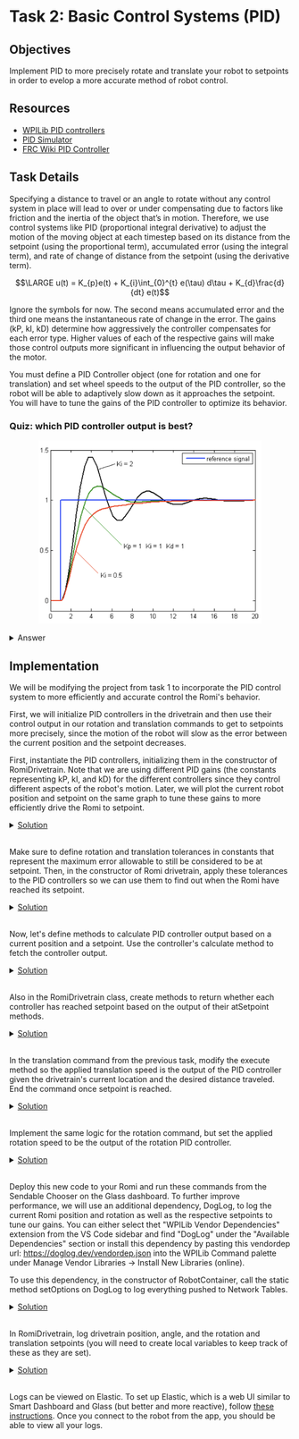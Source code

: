 # Task 2: Basic Control Systems (PID) 

## Objectives
Implement PID to more precisely rotate and translate your robot to setpoints in order to evelop a more accurate method of robot control. 

## Resources
- [WPILib PID controllers](https://docs.wpilib.org/en/stable/docs/software/advanced-controls/controllers/pidcontroller.html)
- [PID Simulator](https://docs.wpilib.org/en/stable/docs/software/advanced-controls/introduction/tuning-flywheel.html)
- [FRC Wiki PID Controller](https://firstwiki.github.io/wiki/pid-controller)

## Task Details
Specifying a distance to travel or an angle to rotate without any control system in place will lead to over or under compensating due to factors like friction and the inertia of the object that’s in motion. Therefore, we use control systems like PID (proportional integral derivative) to adjust the motion of the moving object at each timestep based on its distance from the setpoint (using the proportional term), accumulated error (using the integral term), and rate of change of distance from the setpoint (using the derivative term).

$$\LARGE u(t) = K_{p}e(t) + K_{i}\int_{0}^{t} e(\tau) d\tau + K_{d}\frac{d}{dt} e(t)$$

Ignore the symbols for now. The second means accumulated error and the third one means the instantaneous rate of change in the error. The gains (kP, kI, kD) determine how aggressively the controller compensates for each error type. Higher values of each of the respective gains will make those control outputs more significant in influencing the output behavior of the motor. 

You must define a PID Controller object (one for rotation and one for translation) and set wheel speeds to the output of the PID controller, so the robot will be able to adaptively slow down as it approaches the setpoint. You will have to tune the gains of the PID controller to optimize its behavior. 

### Quiz: which PID controller output is best?
<p align="center">
  <img src="pid.png" width="400">
</p>


<details>
    <summary>
        <a>Answer</a>
    </summary>
    The red output signal because it converges most quickly to the desired setpoint with the least oscillation.
</details>

## Implementation
We will be modifying the project from task 1 to incorporate the PID control system to more efficiently and accurate control the Romi's behavior.

First, we will initialize PID controllers in the drivetrain and then use their control output in our rotation and translation commands to get to setpoints more precisely, since the motion of the robot will slow as the error between the current position and the setpoint decreases. 

First, instantiate the PID controllers, initializing them in the constructor of RomiDrivetrain. Note that we are using different PID gains (the constants representing kP, kI, and kD) for the different controllers since they control different aspects of the robot's motion. Later, we will plot the current robot position and setpoint on the same graph to tune these gains to more efficiently drive the Romi to setpoint.
<details>
    <summary>
        <a href="Solution/src/main/java/frc/robot/subsystems/RomiDrivetrain.java#L38">Solution</a>
    </summary>

    private final PIDController rotController;
    private final PIDController translateController;

    public RomiDrivetrain() {
    ... 

    translateController = new PIDController(0.1, 0.0, 0.0);
    rotController = new PIDController(10.0, 0.0, 0.0);
    translateController.setTolerance(DriveConstants.translationTolerance.in(Meters));
    rotController.setTolerance(DriveConstants.rotationTolerance.in(Rotations));
  }

</details>
<br>

Make sure to define rotation and translation tolerances in constants that represent the maximum error allowable to still be considered to be at setpoint. Then, in the constructor of Romi drivetrain, apply these tolerances to the PID controllers so we can use them to find out when the Romi have reached its setpoint.

<details>
    <summary>
        <a href="Solution/src/main/java/frc/robot/Constants.java#L25">Solution</a>
    </summary>
    public static final Distance translationTolerance = Inches.of(1);
    public static final Angle rotationTolerance = Rotations.of(0.05);
</details>
<br>

Now, let's define methods to calculate PID controller output based on a current position and a setpoint. Use the controller's calculate method to fetch the controller output.

<details>
    <summary>
        <a href="Solution/src/main/java/frc/robot/subsystems/RomiDrivetrain.java#L88">Solution</a>
    </summary>
    public double calculateRotOutput(double curRot, double setpoint) {
        return rotController.calculate(curRot, setpoint);
    }

    public double calculateTranslateOutput(double curDist, double setpoint) {
        return translateController.calculate(curDist, setpoint);
    }
</details>
<br>

Also in the RomiDrivetrain class, create methods to return whether each controller has reached setpoint based on the output of their atSetpoint methods.
<details>
    <summary>
        <a href="Solution/src/main/java/frc/robot/subsystems/RomiDrivetrain.java#L96">Solution</a>
    </summary>
    public boolean atTranslationSetpoint() {
        return translateController.atSetpoint();
    }

    public boolean atRotationSetpoint() {
        return rotController.atSetpoint();
    }
</details>
<br>

In the translation command from the previous task, modify the execute method so the applied translation speed is the output of the PID controller given the drivetrain's current location and the desired distance traveled. End the command once setpoint is reached. 
<details>
    <summary>
        <a href="Solution/src/main/java/frc/robot/commands/TranslateCommand.java#L26">Solution</a>
    </summary>
    @Override
    public void execute() {
        drive.arcadeDrive(drive.calculateTranslateOutput(drive.getAverageDistance().in(Meters), dist.in(Meters)), 0);
    }

    @Override
    public boolean isFinished() {
        return drive.atTranslationSetpoint();
    }
</details>
<br>


Implement the same logic for the rotation command, but set the applied rotation speed to be the output of the rotation PID controller. 
<details>
    <summary>
        <a href="Solution/src/main/java/frc/robot/commands/TurnCommand.java#L27">Solution</a>
    </summary>
    @Override
    public void execute() {
        drive.arcadeDrive(0, drive.calculateRotOutput(drive.getAngle().in(Rotations), angle.in(Rotations)));
    }

    @Override
    public boolean isFinished() {
        return drive.atRotationSetpoint();
    }
</details>
<br>

Deploy this new code to your Romi and run these commands from the Sendable Chooser on the Glass dashboard. To further improve performance, we will use an additional dependency, DogLog, to log the current Romi position and rotation as well as the respective setpoints to tune our gains. You can either select thet "WPILib Vendor Dependencies" extension from the VS Code sidebar and find "DogLog" under the "Available Dependencies" section or install this dependency by pasting this vendordep url: https://doglog.dev/vendordep.json into the WPILib Command palette under Manage Vendor Libraries -> Install New Libraries (online).

To use this dependency, in the constructor of RobotContainer, call the static method setOptions on DogLog to log everything pushed to Network Tables.
<details>
    <summary>
        <a href="Solution/src/main/java/frc/robot/RobotContainer.java#L49">Solution</a>
    </summary>
    DogLog.setOptions(new DogLogOptions().withCaptureNt(true));
</details>
<br>

In RomiDrivetrain, log drivetrain position, angle, and the rotation and translation setpoints (you will need to create local variables to keep track of these as they are set).

<details>
    <summary>
        <a href="Solution/src/main/java/frc/robot/subsystems/RomiDrivetrain.java#L111">Solution</a>
    </summary>
    @Override
    public void periodic() {
        // This method will be called once per scheduler run
        DogLog.log("drivetrain/position meters", getAverageDistance().in(Meters));
        DogLog.log("drivetrain/rotation degrees", getAngle().in(Degrees));
        DogLog.log("drivetrain/translation setpoint", curTransSetpoint);
        DogLog.log("drivetrain/rotation setpoint", curRotSetpoint);
    }
</details>
<br>

Logs can be viewed on Elastic. To set up Elastic, which is a web UI similar to Smart Dashboard and Glass (but better and more reactive), follow [these instructions](https://frc-elastic.gitbook.io/docs/getting-started/installation). Once you connect to the robot from the app, you should be able to view all your logs. 


